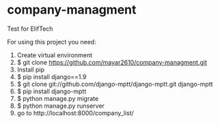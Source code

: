 # company-managment
Test for  ElifTech

For using this project you need:
 1. Create virtual environment
 2. $ git clone https://github.com/mayar2610/company-managment.git
 3. Install pip
 4. $ pip install django==1.9
 5. $ git clone git://github.com/django-mptt/django-mptt.git django-mptt
 6. $  pip install django-mptt
 7. $ python manage.py migrate
 8. $ python manage.py runserver
 9. go to http://localhost:8000/company_list/
